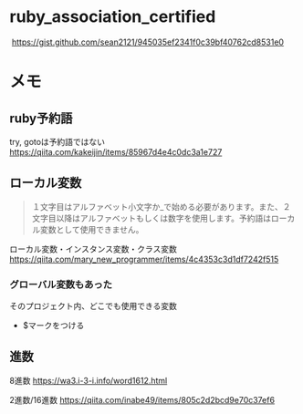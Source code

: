 # ruby_association_certified

 https://gist.github.com/sean2121/945035ef2341f0c39bf40762cd8531e0

# メモ

## ruby予約語
try, gotoは予約語ではない
https://qiita.com/kakeijin/items/85967d4e4c0dc3a1e727


## ローカル変数
> １文字目はアルファベット小文字か_で始める必要があります。また、２文字目以降はアルファベットもしくは数字を使用します。予約語はローカル変数として使用できません。

ローカル変数・インスタンス変数・クラス変数
https://qiita.com/mary_new_programmer/items/4c4353c3d1df7242f515

### グローバル変数もあった
そのプロジェクト内、どこでも使用できる変数
- $マークをつける


## 進数
8進数
https://wa3.i-3-i.info/word1612.html

2進数/16進数
https://qiita.com/inabe49/items/805c2d2bcd9e70c37ef6
